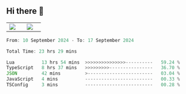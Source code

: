 ## Hi there 👋

<p align="center">
  <table align="center">
  <tr border="none">
  <td width="35%" align="center">
    <img  align="center"  src="http://github-profile-summary-cards.vercel.app/api/cards/stats?username=ricepunk&theme=github_dark" />
  </td>
    
  <td width="65%" align="center">
    <img  align="center"  src="http://github-profile-summary-cards.vercel.app/api/cards/profile-details?username=ricepunk&theme=github_dark" />
  </td>
  </tr>
  </table>
</p>

<!--START_SECTION:waka-->

```typescript
From: 10 September 2024 - To: 17 September 2024

Total Time: 23 hrs 29 mins

Lua          13 hrs 54 mins  >>>>>>>>>>>>>>>----------   59.24 %
TypeScript   8 hrs 37 mins   >>>>>>>>>----------------   36.70 %
JSON         42 mins         >------------------------   03.04 %
JavaScript   4 mins          -------------------------   00.33 %
TSConfig     3 mins          -------------------------   00.28 %
```

<!--END_SECTION:waka-->
